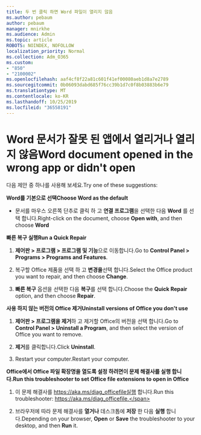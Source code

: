 ```yaml
---
title: 두 번 클릭 하면 Word 파일이 열리지 않음
ms.author: pebaum
author: pebaum
manager: mnirkhe
ms.audience: Admin
ms.topic: article
ROBOTS: NOINDEX, NOFOLLOW
localization_priority: Normal
ms.collection: Adm_O365
ms.custom:
- "850"
- "2100002"
ms.openlocfilehash: aaf4cf8f22a81c601f41ef00080aeb1d8a7e2789
ms.sourcegitcommit: 0b06093dabd685f76cc39b1d7c0f8b03883b6e79
ms.translationtype: MT
ms.contentlocale: ko-KR
ms.lasthandoff: 10/25/2019
ms.locfileid: "36558191"
---
```

# <a name="word-document-opened-in-the-wrong-app-or-didnt-open"></a><span data-ttu-id="c7eb1-102">Word 문서가 잘못 된 앱에서 열리거나 열리지 않음</span><span class="sxs-lookup"><span data-stu-id="c7eb1-102">Word document opened in the wrong app or didn't open</span></span>

<span data-ttu-id="c7eb1-103">다음 제안 중 하나를 사용해 보세요.</span><span class="sxs-lookup"><span data-stu-id="c7eb1-103">Try one of these suggestions:</span></span>

<span data-ttu-id="c7eb1-104">**Word를 기본으로 선택**</span><span class="sxs-lookup"><span data-stu-id="c7eb1-104">**Choose Word as the default**</span></span>

- <span data-ttu-id="c7eb1-105">문서를 마우스 오른쪽 단추로 클릭 하 고 **연결 프로그램**을 선택한 다음 **Word** 를 선택 합니다.</span><span class="sxs-lookup"><span data-stu-id="c7eb1-105">Right-click on the document, choose **Open with**, and then choose **Word**</span></span>

<span data-ttu-id="c7eb1-106">**빠른 복구 실행**</span><span class="sxs-lookup"><span data-stu-id="c7eb1-106">**Run a Quick Repair**</span></span>

1. <span data-ttu-id="c7eb1-107">**제어판 > 프로그램 > 프로그램 및 기능**으로 이동합니다.</span><span class="sxs-lookup"><span data-stu-id="c7eb1-107">Go to **Control Panel > Programs > Programs and Features**.</span></span>

2. <span data-ttu-id="c7eb1-108">복구할 Office 제품을 선택 하 고 **변경을**선택 합니다.</span><span class="sxs-lookup"><span data-stu-id="c7eb1-108">Select the Office product you want to repair, and then choose **Change**.</span></span>

3. <span data-ttu-id="c7eb1-109">**빠른 복구** 옵션을 선택한 다음 **복구**를 선택 합니다.</span><span class="sxs-lookup"><span data-stu-id="c7eb1-109">Choose the **Quick Repair** option, and then choose **Repair**.</span></span>

<span data-ttu-id="c7eb1-110">**사용 하지 않는 버전의 Office 제거**</span><span class="sxs-lookup"><span data-stu-id="c7eb1-110">**Uninstall versions of Office you don't use**</span></span>

1. <span data-ttu-id="c7eb1-111">**제어판 > 프로그램을 제거**하 고 제거할 Office의 버전을 선택 합니다.</span><span class="sxs-lookup"><span data-stu-id="c7eb1-111">Go to **Control Panel > Uninstall a Program**, and then select the version of Office you want to remove.</span></span>

2. <span data-ttu-id="c7eb1-112">**제거**를 클릭합니다.</span><span class="sxs-lookup"><span data-stu-id="c7eb1-112">Click **Uninstall**.</span></span>

3. <span data-ttu-id="c7eb1-113">Restart your computer.</span><span class="sxs-lookup"><span data-stu-id="c7eb1-113">Restart your computer.</span></span>

<span data-ttu-id="c7eb1-114">**Office에서 Office 파일 확장명을 열도록 설정 하려면이 문제 해결사를 실행 합니다.**</span><span class="sxs-lookup"><span data-stu-id="c7eb1-114">**Run this troubleshooter to set Office file extensions to open in Office**</span></span>

1. <span data-ttu-id="c7eb1-115">이 문제 해결사를 https://aka.ms/diag_officefile실행 합니다.</span><span class="sxs-lookup"><span data-stu-id="c7eb1-115">Run this troubleshooter: https://aka.ms/diag_officefile.</span></span>

2. <span data-ttu-id="c7eb1-116">브라우저에 따라 문제 해결사를 **열거나** 데스크톱에 **저장** 한 다음 **실행** 합니다.</span><span class="sxs-lookup"><span data-stu-id="c7eb1-116">Depending on your browser, **Open** or **Save** the troubleshooter to your desktop, and then **Run** it.</span></span>
